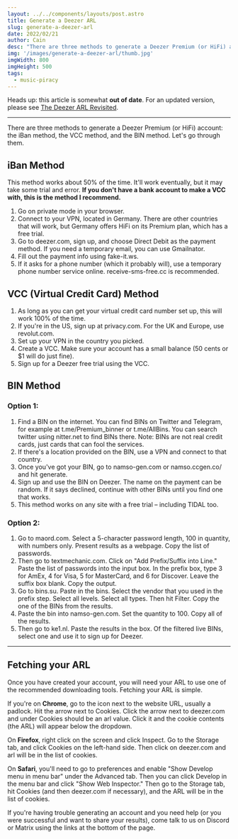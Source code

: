 ```yaml
---
layout: ../../components/layouts/post.astro
title: Generate a Deezer ARL
slug: generate-a-deezer-arl
date: 2022/02/21
author: Cain
desc: "There are three methods to generate a Deezer Premium (or HiFi) account: the iBan method, the VCC method, and the BIN method. Let's go through them."
img: '/images/generate-a-deezer-arl/thumb.jpg'
imgWidth: 800
imgHeight: 500
tags:
  - music-piracy
---
```


Heads up: this article is somewhat **out of date**. For an updated version, please see [The Deezer ARL Revisited](/posts/deezer-arl-revisited).

---

There are three methods to generate a Deezer Premium (or HiFi) account: the iBan method, the VCC method, and the BIN method. Let's go through them.

## iBan Method

This method works about 50% of the time. It'll work eventually, but it may take some trial and error. **If you don't have a bank account to make a VCC with, this is the method I recommend.**

1. Go on private mode in your browser.
2. Connect to your VPN, located in Germany. There are other countries that will work, but Germany offers HiFi on its Premium plan, which has a free trial.
3. Go to deezer.com, sign up, and choose Direct Debit as the payment method. If you need a temporary email, you can use Gmailnator.
4. Fill out the payment info using fake-it.ws.
5. If it asks for a phone number (which it probably will), use a temporary phone number service online. receive-sms-free.cc is recommended.

## VCC (Virtual Credit Card) Method

1. As long as you can get your virtual credit card number set up, this will work 100% of the time.
2. If you're in the US, sign up at privacy.com. For the UK and Europe, use revolut.com.
3. Set up your VPN in the country you picked.
4. Create a VCC. Make sure your account has a small balance (50 cents or $1 will do just fine).
5. Sign up for a Deezer free trial using the VCC.

## BIN Method

### Option 1:

1. Find a BIN on the internet. You can find BINs on Twitter and Telegram, for example at t.me/Premium_binner or t.me/AllBins. You can search twitter using nitter.net to find BINs there. Note: BINs are not real credit cards, just cards that can fool the services.
2. If there's a location provided on the BIN, use a VPN and connect to that country.
3. Once you've got your BIN, go to namso-gen.com or namso.ccgen.co/ and hit generate.
4. Sign up and use the BIN on Deezer. The name on the payment can be random. If it says declined, continue with other BINs until you find one that works.
5. This method works on any site with a free trial – including TIDAL too.

### Option 2:

1. Go to maord.com. Select a 5-character password length, 100 in quantity, with numbers only. Present results as a webpage. Copy the list of passwords.
2. Then go to textmechanic.com. Click on "Add Prefix/Suffix into Line." Paste the list of passwords into the input box. In the prefix box, type 3 for AmEx, 4 for Visa, 5 for MasterCard, and 6 for Discover. Leave the suffix box blank. Copy the output.
3. Go to bins.su. Paste in the bins. Select the vendor that you used in the prefix step. Select all levels. Select all types. Then hit Filter. Copy the one of the BINs from the results.
4. Paste the bin into namso-gen.com. Set the quantity to 100. Copy all of the results.
5. Then go to ke1.nl. Paste the results in the box. Of the filtered live BINs, select one and use it to sign up for Deezer.

---

## Fetching your ARL

Once you have created your account, you will need your ARL to use one of the recommended downloading tools. Fetching your ARL is simple.

If you're on **Chrome**, go to the icon next to the website URL, usually a padlock. Hit the arrow next to Cookies. Click the arrow next to deezer.com and under Cookies should be an arl value. Click it and the cookie contents (the ARL) will appear below the dropdown.

On **Firefox**, right click on the screen and click Inspect. Go to the Storage tab, and click Cookies on the left-hand side. Then click on deezer.com and arl will be in the list of cookies.

On **Safari**, you'll need to go to preferences and enable "Show Develop menu in menu bar" under the Advanced tab. Then you can click Develop in the menu bar and click "Show Web Inspector." Then go to the Storage tab, hit Cookies (and then deezer.com if necessary), and the ARL will be in the list of cookies.

If you're having trouble generating an account and you need help (or you were successful and want to share your results), come talk to us on Discord or Matrix using the links at the bottom of the page.
